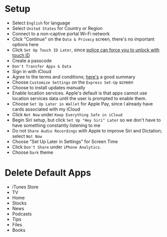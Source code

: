 # Setup
- Select `English` for language
- Select `United States` for Country or Region
- Connect to a non-captive portal Wi-Fi network
- Click "Continue" on the `Data & Privacy` screen, there's no important options here
- Click `Set Up Touch ID Later`, since [police can force you to unlock with touch ID](https://www.cultofmac.com/301735/cops-can-force-use-touch-id-passcode/)
- Create a passcode
- `Don't Transfer Apps & Data`
- Sign in with iCloud
- Agree to the terms and conditions; [here's](https://www.macworld.co.uk/feature/apple/should-you-agree-apples-terms-conditions-3659217/) a good summary
- Choose `Customize Settings` on the `Express Set-Up` screen
- Choose to install updates manually
- Enable location services. Apple's default is that apps cannot use location services data until the user is prompted to enable them.
- Choose `Set Up Later in Wallet` for Apple Pay, since I already have cards associated with my iCloud
- Click `Not Now` under `Keep Everything Safe in iCloud`
- Begin Siri setup, but click `Set Up "Hey Siri" Later` so we don't have to have something constantly listening to me
- Do not `Share Audio Recordings` with Apple to improve Siri and Dictation; select `Not Now`
- Choose "Set Up Later in Settings" for Screen Time
- Click  `Don't Share` under `iPhone Analytics`.
- Choose `Dark` theme

# Delete Default Apps 
- iTunes Store
- TV
- Home
- Stocks
- News
- Podcasts
- Tips
- Files
- Books

